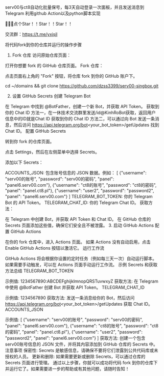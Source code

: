 serv00与ct8自动化批量保号，每3天自动登录一次面板，并且发送消息到Telegram
利用github Action以及python脚本实现

🙏🙏🙏点个Star！！Star！！Star！！

交流群：https://t.me/yxjsjl

将代码fork到你的仓库并运行的操作步骤
1. Fork 仓库
访问原始仓库页面：

打开你想要 fork 的 GitHub 仓库页面。
Fork 仓库：

点击页面右上角的 "Fork" 按钮，将仓库 fork 到你的 GitHub 账户下。


cd ~/domains && git clone https://github.com/dzss3399/serv00-singbox.git 


2. 设置 GitHub Secrets
创建 Telegram Bot

在 Telegram 中找到 @BotFather，创建一个新 Bot，并获取 API Token。
获取到你的 Chat ID 方法一，在一休技术交流群里发送/id@KinhRoBot获取，返回用户信息中的ID就是Chat ID
获取到你的 Chat ID 方法二，可以通过向 Bot 发送一条消息，然后访问 https://api.telegram.org/bot<your_bot_token>/getUpdates 找到 Chat ID。
配置 GitHub Secrets

转到你 fork 的仓库页面。

点击 Settings，然后在左侧菜单中选择 Secrets。

添加以下 Secrets：

ACCOUNTS_JSON: 包含账号信息的 JSON 数据。例如：
[
  {"username": "serv00的账号", "password": "serv00的密码", "panel": "panel6.serv00.com"},
  {"username": "ct8的账号", "password": "ct8的密码", "panel": "panel.ct8.pl"},
  {"username": "user2", "password": "password2", "panel": "panel6.serv00.com"}
]
TELEGRAM_BOT_TOKEN: 你的 Telegram Bot 的 API Token。
TELEGRAM_CHAT_ID: 你的 Telegram Chat ID。
获取方法：

在 Telegram 中创建 Bot，并获取 API Token 和 Chat ID。
在 GitHub 仓库的 Secrets 页面添加这些值，确保它们安全且不被泄露。
3. 启动 GitHub Actions
配置 GitHub Actions

在你的 fork 仓库中，进入 Actions 页面。
如果 Actions 没有自动启用，点击 Enable GitHub Actions 按钮以激活它。
运行工作流

GitHub Actions 将会根据你设置的定时任务（例如每三天一次）自动运行脚本。
如果需要手动触发，可以在 Actions 页面手动运行工作流。
示例 Secrets 和获取方法总结
TELEGRAM_BOT_TOKEN

示例值: 1234567890:ABCDEFghijklmnopQRSTuvwxyZ
获取方法: 在 Telegram 中使用 @BotFather 创建 Bot 并获取 API Token。
TELEGRAM_CHAT_ID

示例值: 1234567890
获取方法: 发送一条消息给你的 Bot，然后访问 https://api.telegram.org/bot<your_bot_token>/getUpdates 获取 Chat ID。
ACCOUNTS_JSON

示例值:
[
      {"username": "serv00的账号", "password": "serv00的密码", "panel": "panel6.serv00.com"},
      {"username": "ct8的账号", "password": "ct8的密码", "panel": "panel.ct8.pl"},
      {"username": "user2", "password": "password2", "panel": "panel6.serv00.com"}
    ]
获取方法: 创建一个包含serv00账号信息的 JSON 文件，并将其内容添加到 GitHub 仓库的 Secrets 中。
注意事项
保密性: Secrets 是敏感信息，请确保不要将它们泄露到公共代码库或未授权的人员。
更新和删除: 如果需要更新或删除 Secrets，可以通过仓库的 Secrets 页面进行管理。
通过以上步骤，你就可以成功将代码 fork 到你的仓库下并运行它了。如果需要进一步的帮助或有其他问题，请随时告知！
